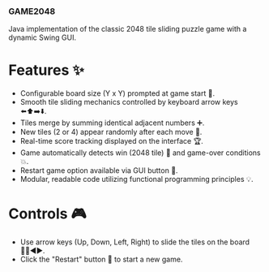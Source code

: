 ### GAME2048
Java implementation of the classic 2048 tile sliding puzzle game with a dynamic Swing GUI.
# Features ✨
- Configurable board size (Y x Y) prompted at game start 📝.
- Smooth tile sliding mechanics controlled by keyboard arrow keys ⬅️⬆️➡️⬇️.
- Tiles merge by summing identical adjacent numbers ➕.
- New tiles (2 or 4) appear randomly after each move 🎲.
- Real-time score tracking displayed on the interface 🏆.
- Game automatically detects win (2048 tile) 🥇 and game-over conditions 💥.
- Restart game option available via GUI button 🔄.
- Modular, readable code utilizing functional programming principles 💡.
# Controls 🎮
- Use arrow keys (Up, Down, Left, Right) to slide the tiles on the board 🔼🔽◀️▶️.
- Click the "Restart" button 🔄 to start a new game.
